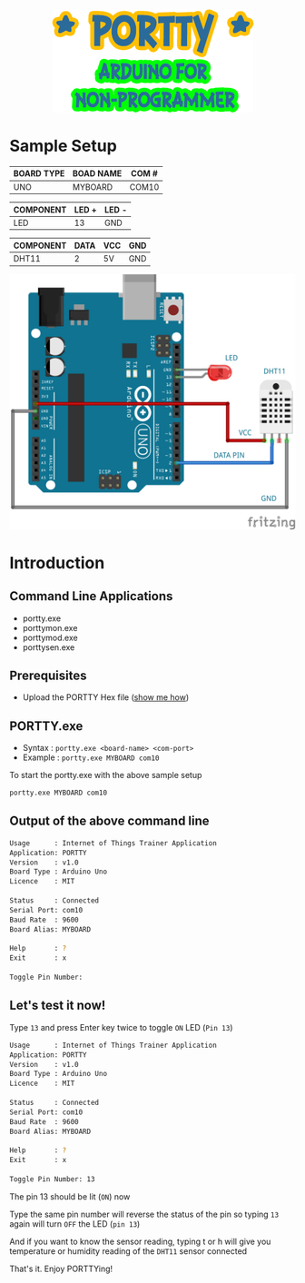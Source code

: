 <p align="center">
  <img src="https://github.com/krakenjriot/portty/blob/main/images/portty.png">
</p>

Sample Setup
============



| BOARD TYPE | BOAD NAME | COM # | 
| --------------- | --------------- | --------------- | 
| UNO     | MYBOARD | COM10 | 

| COMPONENT  |  LED + | LED - |
| --------------- | --------------- |  --------------- | 
| LED     | 13 | GND |


| COMPONENT	|  DATA | VCC	|	GND |
| --------------- | --------------- |  --------------- |   --------------- | 
| DHT11     | 2 | 5V | GND |


<img src="https://github.com/krakenjriot/portty/blob/main/images/led-sample.png" width="750" />    

Introduction 
============

Command Line Applications
--------------------
- portty.exe
- porttymon.exe
- porttymod.exe
- porttysen.exe

Prerequisites 
--------------------
- Upload the PORTTY Hex file  ([show me how](README-XLOADER.md))

PORTTY.exe
--------------------

- Syntax     : `portty.exe <board-name> <com-port>`
- Example    : `portty.exe MYBOARD com10`
  
To start the portty.exe with the above sample setup

```sh
portty.exe MYBOARD com10
```

Output of the above command line
--------------------

```sh
Usage      : Internet of Things Trainer Application
Application: PORTTY
Version    : v1.0
Board Type : Arduino Uno
Licence    : MIT

Status     : Connected
Serial Port: com10
Baud Rate  : 9600
Board Alias: MYBOARD

Help       : ?
Exit       : x

Toggle Pin Number:
```

Let's test it now!
--------------------

Type `13` and press Enter key twice to toggle `ON` LED (`Pin 13`)

```sh
Usage      : Internet of Things Trainer Application
Application: PORTTY
Version    : v1.0
Board Type : Arduino Uno
Licence    : MIT

Status     : Connected
Serial Port: com10
Baud Rate  : 9600
Board Alias: MYBOARD

Help       : ?
Exit       : x

Toggle Pin Number: 13
```

The pin 13 should be lit (`ON`) now

Type the same pin number will reverse the status of the pin
so typing `13` again will turn `OFF` the LED (`pin 13`)

And if you want to know the sensor reading, typing t or h will give you temperature or humidity reading of the `DHT11` sensor connected
 
That's it. Enjoy PORTTYing! 
 

 
 

 
